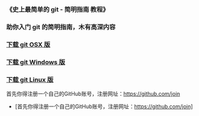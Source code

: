 ### 《史上最简单的 git - 简明指南 教程》
### 助你入门 git 的简明指南，木有高深内容

### [下载 git OSX 版](https://git-scm.com/download/mac)
### [下载 git Windows 版](https://gitforwindows.org/)
### [下载 git Linux 版](https://book.git-scm.com/2_installing_git.html)


首先你得注册一个自己的GitHub账号，注册网址：https://github.com/join
- [首先你得注册一个自己的GitHub账号，注册网址：https://github.com/join]
